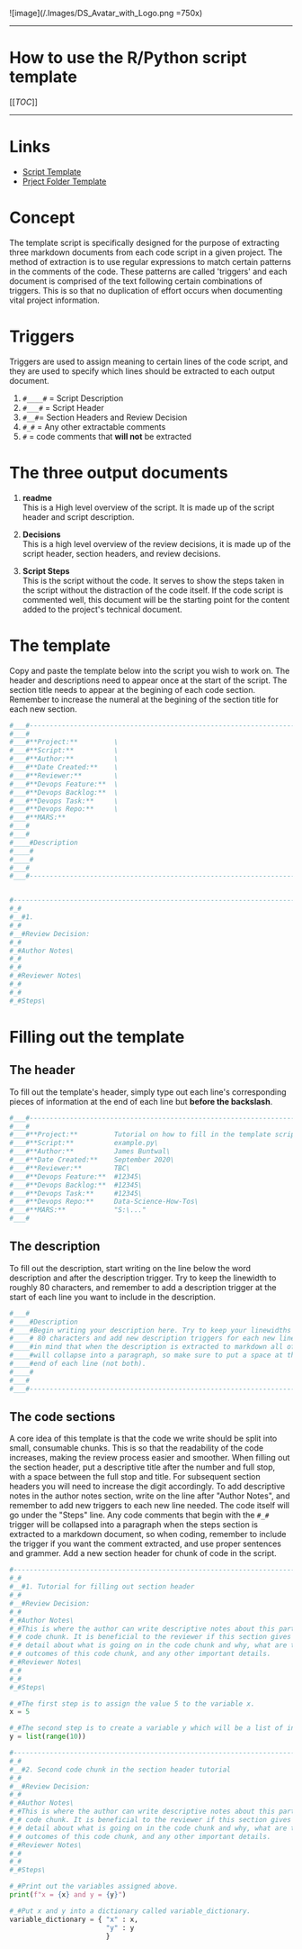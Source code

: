 ![image](/.Images/DS_Avatar_with_Logo.png =750x)

---

# How to use the R/Python script template


[[_TOC_]]

---

# Links

- [Script Template](https://dev.azure.com/DwrCymru/Data%20Team/_git/Data%20Science%20Projects%20Template?path=%2FCode%2FScript.txt)
- [Prject Folder Template](https://dev.azure.com/DwrCymru/Data%20Team/_git/Data%20Science%20Projects%20Template)


# Concept
The template script is specifically designed for the purpose of extracting three markdown documents from each code script in a given project.
The method of extraction is to use regular expressions to match certain patterns in the comments of the code.
These patterns are called 'triggers' and each document is comprised of the text following certain combinations of triggers.
This is so that no duplication of effort occurs when documenting vital project information. 

# Triggers
Triggers are used to assign meaning to certain lines of the code script, and they are used to specify which lines should be extracted to each output document.

1. `#____#` = Script Description
1. `#___#` = Script Header
1. `#__#`= Section Headers and Review Decision
1. `#_#` = Any other extractable comments
1. `#` = code comments that **will not** be extracted

# The three output documents
1. **readme**\
This is a High level overview of the script.
It is made up of the script header and script description.

1. **Decisions**\
This is a high level overview of the review decisions,
it is made up of the script header, section headers, and review decisions.

1. **Script Steps**\
This is the script without the code. It serves to show the steps taken in the script without the distraction of the code itself. If the code script is commented well, this document will be the starting point for the content added to the project's technical document.

# The template
Copy and paste the template below into the script you wish to work on. The header and descriptions need to appear once at the start of the script. The section title needs to appear at the begining of each code section. Remember to increase the numeral at the begining of the section title for each new section.
``` python
#___#---------------------------------------------------------------------------
#___#
#___#**Project:**         \
#___#**Script:**          \
#___#**Author:**          \
#___#**Date Created:**    \
#___#**Reviewer:**        \
#___#**Devops Feature:**  \
#___#**Devops Backlog:**  \
#___#**Devops Task:**     \
#___#**Devops Repo:**     \
#___#**MARS:**            
#___#
#___#
#____#Description
#____#
#____#
#___#
#___#---------------------------------------------------------------------------


#-------------------------------------------------------------------------------
#_#
#__#1.
#_#
#__#Review Decision:
#_#
#_#Author Notes\
#_#
#_#
#_#Reviewer Notes\
#_#
#_#
#_#Steps\

```

# Filling out the template
## The header

To fill out the template's header, simply type out each line's corresponding pieces of information at the end of each line but **before the backslash**.

``` python
#___#---------------------------------------------------------------------------
#___#
#___#**Project:**         Tutorial on how to fill in the template script\
#___#**Script:**          example.py\
#___#**Author:**          James Buntwal\
#___#**Date Created:**    September 2020\
#___#**Reviewer:**        TBC\
#___#**Devops Feature:**  #12345\
#___#**Devops Backlog:**  #12345\
#___#**Devops Task:**     #12345\
#___#**Devops Repo:**     Data-Science-How-Tos\
#___#**MARS:**            "S:\..."
#___#

```


## The description

To fill out the description, start writing on the line below the word description and after the description trigger. Try to keep the linewidth to roughly 80 characters, and remember to add a description trigger at the start of each line you want to include in the description.

``` python
#___#
#____#Description
#____#Begin writing your description here. Try to keep your linewidths to roughly
#____# 80 characters and add new description triggers for each new line. Also bear 
#____#in mind that when the description is extracted to markdown all of the lines 
#____#will collapse into a paragraph, so make sure to put a space at the start or 
#____#end of each line (not both).
#____#
#___#
#___#---------------------------------------------------------------------------

```


## The code sections
A core idea of this template is that the code we write should be split into small, consumable chunks. This is so that the readability of the code increases, making the review process easier and smoother.
When filling out the section header, put a descriptive title after the number and full stop, with a space between the full stop and title. For subsequent section headers you will need to increase the digit accordingly.
To add descriptive notes in the author notes section, write on the line after "Author Notes", and remember to add new triggers to each new line needed.
The code itself will go under the "Steps" line. Any code comments that begin with the `#_#` trigger will be collapsed into a paragraph when the steps section is extracted to a markdown document, so when coding, remember to include the trigger if you want the comment extracted, and use proper sentences and grammer.
Add a new section header for chunk of code in the script.


``` python
#-------------------------------------------------------------------------------
#_#
#__#1. Tutorial for filling out section header
#_#
#__#Review Decision:
#_#
#_#Author Notes\
#_#This is where the author can write descriptive notes about this particular
#_# code chunk. It is beneficial to the reviewer if this section gives plenty of
#_# detail about what is going on in the code chunk and why, what are the expected
#_# outcomes of this code chunk, and any other important details.
#_#Reviewer Notes\
#_#
#_#
#_#Steps\

#_#The first step is to assign the value 5 to the variable x.
x = 5

#_#The second step is to create a variable y which will be a list of integers from 0 to 10.
y = list(range(10))

#-------------------------------------------------------------------------------
#_#
#__#2. Second code chunk in the section header tutorial
#_#
#__#Review Decision:
#_#
#_#Author Notes\
#_#This is where the author can write descriptive notes about this particular
#_# code chunk. It is beneficial to the reviewer if this section gives plenty of
#_# detail about what is going on in the code chunk and why, what are the expected
#_# outcomes of this code chunk, and any other important details.
#_#Reviewer Notes\
#_#
#_#
#_#Steps\

#_#Print out the variables assigned above.
print(f"x = {x} and y = {y}")

#_#Put x and y into a dictionary called variable_dictionary.
variable_dictionary = { "x" : x,
                        "y" : y
                        }
```










